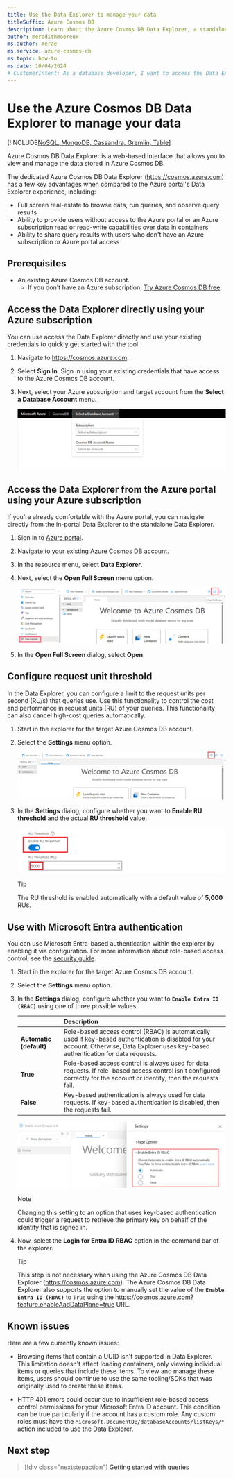```yaml
---
title: Use the Data Explorer to manage your data
titleSuffix: Azure Cosmos DB
description: Learn about the Azure Cosmos DB Data Explorer, a standalone web-based interface that allows you to view and manage the data stored in Azure Cosmos DB.
author: meredithmooreux
ms.author: merae
ms.service: azure-cosmos-db
ms.topic: how-to
ms.date: 10/04/2024
# CustomerIntent: As a database developer, I want to access the Data Explorer so that I can observe my data and make queries against my data.
---
```


# Use the Azure Cosmos DB Data Explorer to manage your data

[!INCLUDE[NoSQL, MongoDB, Cassandra, Gremlin, Table](includes/appliesto-nosql-mongodb-cassandra-gremlin-table.md)]

Azure Cosmos DB Data Explorer is a web-based interface that allows you to view and manage the data stored in Azure Cosmos DB.

The dedicated Azure Cosmos DB Data Explorer (<https://cosmos.azure.com>) has a few key advantages when compared to the Azure portal's Data Explorer experience, including:

- Full screen real-estate to browse data, run queries, and observe query results
- Ability to provide users without access to the Azure portal or an Azure subscription read or read-write capabilities over data in containers
- Ability to share query results with users who don't have an Azure subscription or Azure portal access

## Prerequisites

- An existing Azure Cosmos DB account.
  - If you don't have an Azure subscription, [Try Azure Cosmos DB free](https://cosmos.azure.com/try/).

## Access the Data Explorer directly using your Azure subscription

You can use access the Data Explorer directly and use your existing credentials to quickly get started with the tool.

1. Navigate to <https://cosmos.azure.com>.

1. Select **Sign In**. Sign in using your existing credentials that have access to the Azure Cosmos DB account.

1. Next, select your Azure subscription and target account from the **Select a Database Account** menu.

    ![Screenshot of the 'Select a Database Account' menu in the Data Explorer.](media/data-explorer/select-database-account.png)

## Access the Data Explorer from the Azure portal using your Azure subscription

If you're already comfortable with the Azure portal, you can navigate directly from the in-portal Data Explorer to the standalone Data Explorer.

1. Sign in to [Azure portal](https://portal.azure.com/).

1. Navigate to your existing Azure Cosmos DB account.

1. In the resource menu, select **Data Explorer**.

1. Next, select the **Open Full Screen** menu option.

    ![Screenshot of the Data Explorer page with the 'Open Full Screen' option highlighted.](media/data-explorer/open-full-screen.png)

1. In the **Open Full Screen** dialog, select **Open**.

## Configure request unit threshold

In the Data Explorer, you can configure a limit to the request units per second (RU/s) that queries use. Use this functionality to control the cost and performance in request units (RU) of your queries. This functionality can also cancel high-cost queries automatically.

1. Start in the explorer for the target Azure Cosmos DB account.

1. Select the **Settings** menu option.

    ![Screenshot of an Data Explorer page with the 'Open Settings' option highlighted.](media/data-explorer/open-settings.png)

1. In the **Settings** dialog, configure whether you want to **Enable RU threshold** and the actual **RU threshold** value.

    ![Screenshot of the individual settings to configure the request unit threshold](media/data-explorer/configure-ru-threshold.png)

    > [!TIP]
    > The RU threshold is enabled automatically with a default value of **5,000** RUs.

## Use with Microsoft Entra authentication

You can use Microsoft Entra-based authentication within the explorer by enabling it via configuration. For more information about role-based access control, see the [security guide](security.yml).

1. Start in the explorer for the target Azure Cosmos DB account.

1. Select the **Settings** menu option.

1. In the **Settings** dialog, configure whether you want to **`Enable Entra ID (RBAC)`** using one of three possible values:

    | | Description |
    | --- | --- |
    | **Automatic (default)** | Role-based access control (RBAC) is automatically used if key-based authentication is disabled for your account. Otherwise, Data Explorer uses key-based authentication for data requests. |
    | **True** | Role-based access control is always used for data requests. If role-based access control isn't configured correctly for the account or identity, then the requests fail. |
    | **False** | Key-based authentication is always used for data requests. If key-based authentication is disabled, then the requests fail. |

    ![Screenshot of the Microsoft Entra ID role-based access control setting and three potential values.](media/data-explorer/enable-entra-auth.png)

    > [!NOTE]
    > Changing this setting to an option that uses key-based authentication could trigger a request to retrieve the primary key on behalf of the identity that is signed in.

1. Now, select the **Login for Entra ID RBAC** option in the command bar of the explorer.

    > [!TIP]
    > This step is not necessary when using the Azure Cosmos DB Data Explorer (<https://cosmos.azure.com>). The Azure Cosmos DB Data Explorer also supports the option to manually set the value of the **`Enable Entra ID (RBAC)`** to `True` using the <https://cosmos.azure.com?feature.enableAadDataPlane=true> URL.

## Known issues

Here are a few currently known issues:

- Browsing items that contain a UUID isn't supported in Data Explorer. This limitation doesn't affect loading containers, only viewing individual items or queries that include these items. To view and manage these items, users should continue to use the same tooling/SDKs that was originally used to create these items.

- HTTP 401 errors could occur due to insufficient role-based access control permissions for your Microsoft Entra ID account. This condition can be true particularly if the account has a custom role. Any custom roles must have the `Microsoft.DocumentDB/databaseAccounts/listKeys/*` action included to use the Data Explorer.

## Next step

> [!div class="nextstepaction"]
> [Getting started with queries](nosql/query/getting-started.md)
